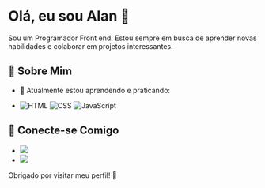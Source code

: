 # Olá, eu sou Alan 👋

Sou um Programador Front end. Estou sempre em busca de aprender novas habilidades e colaborar em projetos interessantes.

## 🚀 Sobre Mim

- 🌱 Atualmente estou aprendendo e praticando:
  
-    <img src="https://img.shields.io/badge/HTML5-E34F26?style=for-the-badge&logo=html5&logoColor=white" alt="HTML"> <img src="https://img.shields.io/badge/CSS3-1572B6?style=for-the-badge&logo=css3&logoColor=white" alt="CSS"> <img src="https://img.shields.io/badge/JavaScript-F7DF1E?style=for-the-badge&logo=javascript&logoColor=black" alt="JavaScript">


## 🤝 Conecte-se Comigo

- <a href="https://www.linkedin.com/in/alan-lopes-3b01a3205/"><img src="https://img.shields.io/badge/LinkedIn-0077B5?style=for-the-badge&logo=linkedin&logoColor=white"><a/>
- <a href="https://www.instagram.com/alan_lllopes_/"><img src="https://img.shields.io/badge/Instagram-E4405F?style=for-the-badge&logo=instagram&logoColor=white"><a/>

Obrigado por visitar meu perfil! 🚀
